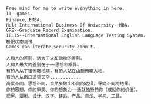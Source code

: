     Free mind for me to write evenything in here.
    IT——games.
    Finance、EMBA、
    Hult International Business Of University--MBA.
    GRE--Graduate Record Examination.
    IELTS--International English Language Testing System.
    极限状态测试
    Games can iterate,security cann't.

    人和人的差别，远大于人和动物的差别。
    人和人最大的差别在于——思想和眼界。
    有的人从宇宙俯瞰地球，有的人站在山巅俯瞰大地，
    有的人从窗口遥望天空............
    高度不同，思想不同，自然会做出不同的选择，导向不同的结果。
    你的思想、你的审美、你的想象力——造就独特的你（成就你的价值）。
    视屏、摄影、设计、汉字、建站、产品、音乐、学习、工具。
